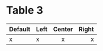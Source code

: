 # Table 3

| Default | Left | Center | Right |
|---------|:-----|:------:|------:|
| x       | x    |    x   |     x |